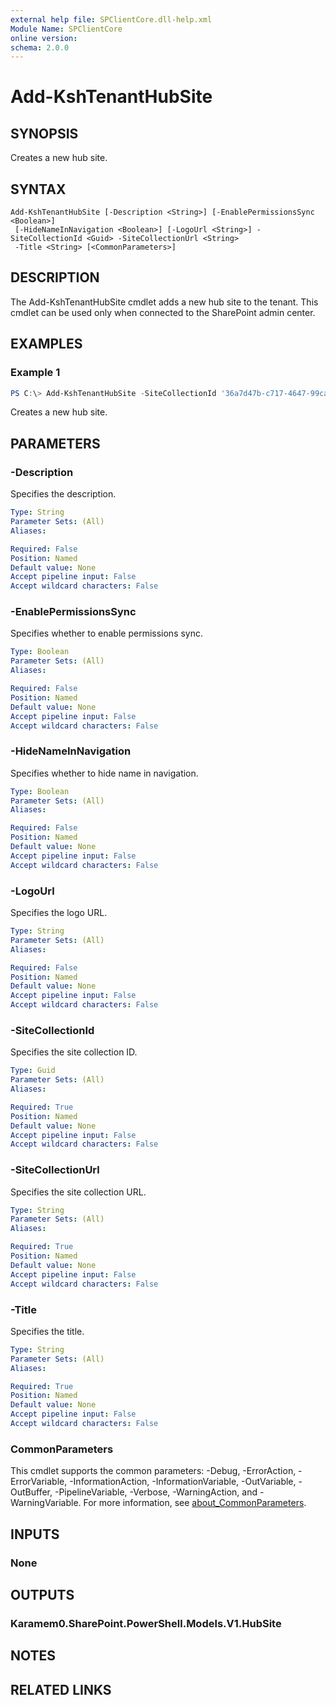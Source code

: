 ```yaml
---
external help file: SPClientCore.dll-help.xml
Module Name: SPClientCore
online version:
schema: 2.0.0
---
```


# Add-KshTenantHubSite

## SYNOPSIS
Creates a new hub site.

## SYNTAX

```
Add-KshTenantHubSite [-Description <String>] [-EnablePermissionsSync <Boolean>]
 [-HideNameInNavigation <Boolean>] [-LogoUrl <String>] -SiteCollectionId <Guid> -SiteCollectionUrl <String>
 -Title <String> [<CommonParameters>]
```

## DESCRIPTION
The Add-KshTenantHubSite cmdlet adds a new hub site to the tenant.
This cmdlet can be used only when connected to the SharePoint admin center.

## EXAMPLES

### Example 1
```powershell
PS C:\> Add-KshTenantHubSite -SiteCollectionId '36a7d47b-c717-4647-99ca-59c8cd3cc71f' -SiteCollectionUrl 'https://example.sharepoint.com/sites/hub' -Title 'Hub Site'
```

Creates a new hub site.

## PARAMETERS

### -Description
Specifies the description.

```yaml
Type: String
Parameter Sets: (All)
Aliases:

Required: False
Position: Named
Default value: None
Accept pipeline input: False
Accept wildcard characters: False
```

### -EnablePermissionsSync
Specifies whether to enable permissions sync.

```yaml
Type: Boolean
Parameter Sets: (All)
Aliases:

Required: False
Position: Named
Default value: None
Accept pipeline input: False
Accept wildcard characters: False
```

### -HideNameInNavigation
Specifies whether to hide name in navigation.

```yaml
Type: Boolean
Parameter Sets: (All)
Aliases:

Required: False
Position: Named
Default value: None
Accept pipeline input: False
Accept wildcard characters: False
```

### -LogoUrl
Specifies the logo URL.

```yaml
Type: String
Parameter Sets: (All)
Aliases:

Required: False
Position: Named
Default value: None
Accept pipeline input: False
Accept wildcard characters: False
```

### -SiteCollectionId
Specifies the site collection ID.

```yaml
Type: Guid
Parameter Sets: (All)
Aliases:

Required: True
Position: Named
Default value: None
Accept pipeline input: False
Accept wildcard characters: False
```

### -SiteCollectionUrl
Specifies the site collection URL.

```yaml
Type: String
Parameter Sets: (All)
Aliases:

Required: True
Position: Named
Default value: None
Accept pipeline input: False
Accept wildcard characters: False
```

### -Title
Specifies the title.

```yaml
Type: String
Parameter Sets: (All)
Aliases:

Required: True
Position: Named
Default value: None
Accept pipeline input: False
Accept wildcard characters: False
```

### CommonParameters
This cmdlet supports the common parameters: -Debug, -ErrorAction, -ErrorVariable, -InformationAction, -InformationVariable, -OutVariable, -OutBuffer, -PipelineVariable, -Verbose, -WarningAction, and -WarningVariable. For more information, see [about_CommonParameters](http://go.microsoft.com/fwlink/?LinkID=113216).

## INPUTS

### None

## OUTPUTS

### Karamem0.SharePoint.PowerShell.Models.V1.HubSite

## NOTES

## RELATED LINKS

